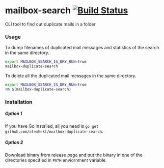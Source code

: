 # mailbox-search [![Build Status](https://travis-ci.org/alexhokl/mailbox-duplicate-search.svg?branch=master)](https://travis-ci.org/alexhokl/mailbox-duplicate-search)

CLI tool to find out duplicate mails in a folder

### Usage

To dump filenames of duplicated mail messages and statistics of the search in the same directory.

```sh
export MAILBOX_SEARCH_IS_DRY_RUN=true
mailbox-duplicate-search
```

To delete all the duplicated mail messages in the same directory.

```sh
export MAILBOX_SEARCH_IS_DRY_RUN=true
rm $(mailbox-duplicate-search)
```

### Installation

##### Option 1

If you have Go installed, all you need is `go get github.com/alexhokl/mailbox-duplicate-search`.

##### Option 2

Download binary from release page and put the binary in one of the directories
specified in `PATH` enviornment variable.

